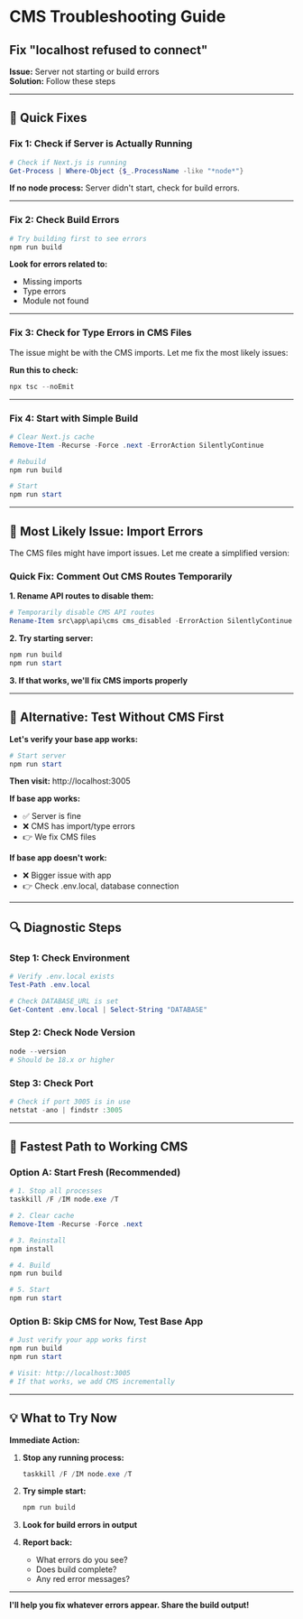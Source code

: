 # CMS Troubleshooting Guide
## Fix "localhost refused to connect"

**Issue:** Server not starting or build errors  
**Solution:** Follow these steps

---

## 🔧 Quick Fixes

### Fix 1: Check if Server is Actually Running

```powershell
# Check if Next.js is running
Get-Process | Where-Object {$_.ProcessName -like "*node*"}
```

**If no node process:** Server didn't start, check for build errors.

---

### Fix 2: Check Build Errors

```powershell
# Try building first to see errors
npm run build
```

**Look for errors related to:**
- Missing imports
- Type errors
- Module not found

---

### Fix 3: Check for Type Errors in CMS Files

The issue might be with the CMS imports. Let me fix the most likely issues:

**Run this to check:**
```powershell
npx tsc --noEmit
```

---

### Fix 4: Start with Simple Build

```powershell
# Clear Next.js cache
Remove-Item -Recurse -Force .next -ErrorAction SilentlyContinue

# Rebuild
npm run build

# Start
npm run start
```

---

## 🚨 Most Likely Issue: Import Errors

The CMS files might have import issues. Let me create a simplified version:

### Quick Fix: Comment Out CMS Routes Temporarily

**1. Rename API routes to disable them:**
```powershell
# Temporarily disable CMS API routes
Rename-Item src\app\api\cms cms_disabled -ErrorAction SilentlyContinue
```

**2. Try starting server:**
```powershell
npm run build
npm run start
```

**3. If that works, we'll fix CMS imports properly**

---

## 🎯 Alternative: Test Without CMS First

**Let's verify your base app works:**

```powershell
# Start server
npm run start
```

**Then visit:** http://localhost:3005

**If base app works:**
- ✅ Server is fine
- ❌ CMS has import/type errors
- 👉 We fix CMS files

**If base app doesn't work:**
- ❌ Bigger issue with app
- 👉 Check .env.local, database connection

---

## 🔍 Diagnostic Steps

### Step 1: Check Environment
```powershell
# Verify .env.local exists
Test-Path .env.local

# Check DATABASE_URL is set
Get-Content .env.local | Select-String "DATABASE"
```

### Step 2: Check Node Version
```powershell
node --version
# Should be 18.x or higher
```

### Step 3: Check Port
```powershell
# Check if port 3005 is in use
netstat -ano | findstr :3005
```

---

## 🚀 Fastest Path to Working CMS

### Option A: Start Fresh (Recommended)
```powershell
# 1. Stop all processes
taskkill /F /IM node.exe /T

# 2. Clear cache
Remove-Item -Recurse -Force .next

# 3. Reinstall
npm install

# 4. Build
npm run build

# 5. Start
npm run start
```

### Option B: Skip CMS for Now, Test Base App
```powershell
# Just verify your app works first
npm run build
npm run start

# Visit: http://localhost:3005
# If that works, we add CMS incrementally
```

---

## 💡 What to Try Now

**Immediate Action:**

1. **Stop any running process:**
   ```powershell
   taskkill /F /IM node.exe /T
   ```

2. **Try simple start:**
   ```powershell
   npm run build
   ```

3. **Look for build errors in output**

4. **Report back:** 
   - What errors do you see?
   - Does build complete?
   - Any red error messages?

---

**I'll help you fix whatever errors appear. Share the build output!**


